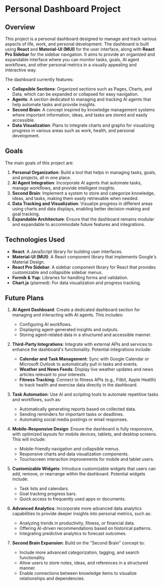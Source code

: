 # Personal Dashboard Project

## Overview

This project is a personal dashboard designed to manage and track various aspects of life, work, and personal development. The dashboard is built using **React** and **Material-UI (MUI)** for the user interface, along with **React Pro Sidebar** for the sidebar navigation. It aims to provide an organized and expandable interface where you can monitor tasks, goals, AI agent workflows, and other personal metrics in a visually appealing and interactive way.

The dashboard currently features:

- **Collapsible Sections**: Organized sections such as Pages, Charts, and Data, which can be expanded or collapsed for easy navigation.
- **Agents**: A section dedicated to managing and tracking AI agents that help automate tasks and provide insights.
- **Second Brain**: A concept inspired by knowledge management systems where important information, ideas, and tasks are stored and easily accessible.
- **Data Visualization**: Plans to integrate charts and graphs for visualizing progress in various areas such as work, health, and personal development.

## Goals

The main goals of this project are:

1. **Personal Organization**: Build a tool that helps in managing tasks, goals, and projects, all in one place.
2. **AI Agent Integration**: Incorporate AI agents that automate tasks, manage workflows, and provide intelligent insights.
3. **Second Brain**: Implement a system to store and categorize knowledge, ideas, and tasks, making them easily retrievable when needed.
4. **Data Tracking and Visualization**: Visualize progress in different areas using charts and data displays, enabling better decision-making and goal tracking.
5. **Expandable Architecture**: Ensure that the dashboard remains modular and expandable to accommodate future features and integrations.

## Technologies Used

- **React**: A JavaScript library for building user interfaces.
- **Material-UI (MUI)**: A React component library that implements Google's Material Design.
- **React Pro Sidebar**: A sidebar component library for React that provides customizable and collapsible sidebar menus.
- **Formik & Yup**: Libraries for handling forms and validation.
- **Chart.js** (planned): For data visualization and progress tracking.

## Future Plans

1. **AI Agent Dashboard**: Create a dedicated dashboard section for managing and interacting with AI agents. This includes:

   - Configuring AI workflows.
   - Displaying agent-generated insights and outputs.
   - Storing agent-related data in a structured and accessible manner.

2. **Third-Party Integrations**: Integrate with external APIs and services to enhance the dashboard's functionality. Potential integrations include:

   - **Calendar and Task Management**: Sync with Google Calendar or Microsoft Outlook to automatically pull in tasks and events.
   - **Weather and News Feeds**: Display live weather updates and news articles relevant to your interests.
   - **Fitness Tracking**: Connect to fitness APIs (e.g., Fitbit, Apple Health) to track health and exercise data directly in the dashboard.

3. **Task Automation**: Use AI and scripting tools to automate repetitive tasks and workflows, such as:

   - Automatically generating reports based on collected data.
   - Sending reminders for important tasks or deadlines.
   - Automating social media postings or email responses.

4. **Mobile-Responsive Design**: Ensure the dashboard is fully responsive, with optimized layouts for mobile devices, tablets, and desktop screens. This will include:

   - Mobile-friendly navigation and collapsible menus.
   - Responsive charts and data visualization components.
   - Touchscreen interaction improvements for mobile and tablet users.

5. **Customizable Widgets**: Introduce customizable widgets that users can add, remove, or rearrange within the dashboard. Potential widgets include:

   - Task lists and calendars.
   - Goal tracking progress bars.
   - Quick access to frequently used apps or documents.

6. **Advanced Analytics**: Incorporate more advanced data analytics capabilities to provide deeper insights into personal metrics, such as:

   - Analyzing trends in productivity, fitness, or financial data.
   - Offering AI-driven recommendations based on historical patterns.
   - Integrating predictive analytics to forecast outcomes.

7. **Second Brain Expansion**: Build on the "Second Brain" concept to:

   - Include more advanced categorization, tagging, and search functionality.
   - Allow users to store notes, ideas, and references in a structured manner.
   - Enable connections between knowledge items to visualize relationships and dependencies.
